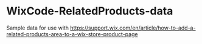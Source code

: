 # WixCode-RelatedProducts-data
Sample data for use with https://support.wix.com/en/article/how-to-add-a-related-products-area-to-a-wix-store-product-page
